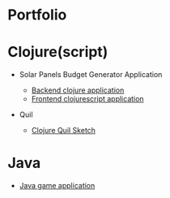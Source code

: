 Portfolio
===========

Clojure(script)
===============
* Solar Panels Budget Generator Application
  - [Backend clojure application](https://github.com/danielhvs/solar-back/tree/main/)
  - [Frontend clojurescript application](https://github.com/danielhvs/solar-front/tree/main/)

* Quil
  - [Clojure Quil Sketch](https://github.com/danielhvs/label-maker/)

Java
===========
  - [Java game application](https://github.com/danielhvs/cross-words-game)
